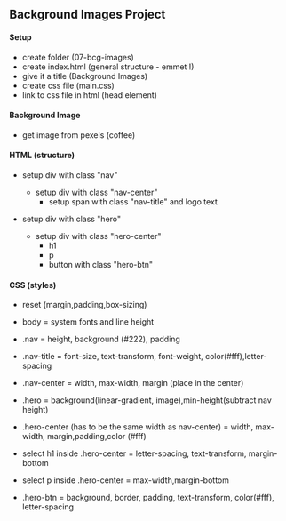 ## Background Images Project

#### Setup

- create folder (07-bcg-images)
- create index.html (general structure - emmet !)
- give it a title (Background Images)
- create css file (main.css)
- link to css file in html (head element)

#### Background Image

- get image from pexels (coffee)

#### HTML (structure)

- setup div with class "nav"

  - setup div with class "nav-center"
    - setup span with class "nav-title" and logo text

- setup div with class "hero"
  - setup div with class "hero-center"
    - h1
    - p
    - button with class "hero-btn"

#### CSS (styles)

- reset (margin,padding,box-sizing)
- body = system fonts and line height
- .nav = height, background (#222), padding
- .nav-title = font-size, text-transform, font-weight, color(#fff),letter-spacing

- .nav-center = width, max-width, margin (place in the center)

- .hero = background(linear-gradient, image),min-height(subtract nav height)

- .hero-center (has to be the same width as nav-center) = width, max-width, margin,padding,color (#fff)

- select h1 inside .hero-center = letter-spacing, text-transform, margin-bottom

- select p inside .hero-center = max-width,margin-bottom

- .hero-btn = background, border, padding, text-transform, color(#fff), letter-spacing
